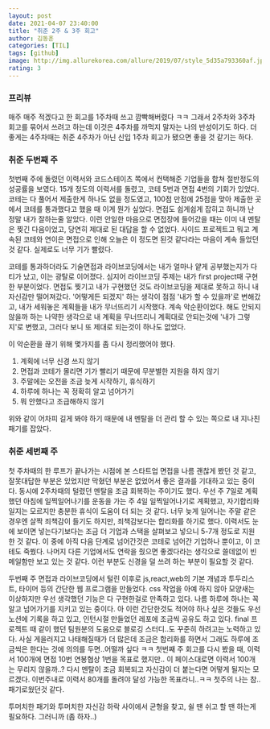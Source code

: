 ```yaml
---
layout: post
date: 2021-04-07 23:40:00
title: "취준 2주 & 3주 회고"
author: 김동훈
categories: [TIL]
tags: [github]
image: http://img.allurekorea.com/allure/2019/07/style_5d35a793360af.jpg
rating: 3
---
```


### 프리뷰

매주 매주 적겠다고 한 회고를 1주차때 쓰고 깜빡해버렸다 ㅋㅋ
그래서 2주차와 3주차 회고를 묶어서 쓰려고 하는데 이것은 4주차를 까먹지 말자는 나의 반성이기도 하다.
더 좋게는 4주차때는 취준 4주차가 아닌 신입 1주차 회고가 됐으면 좋을 것 같기는 하다.

### 취준 두번째 주

첫번째 주에 돌렸던 이력서와 코드스테이츠 쪽에서 컨택해준 기업들을 합쳐 절반정도의 성공률을 보였다. 15개 정도의 이력서를 돌렸고, 코테 5번과 면접 4번의 기회가 있었다.
코테는 다 풀어서 제출한게 하나도 없을 정도였고, 100점 만점에 25점을 맞아 제출한 곳에서 코테를 통과했다고 했을 때 이게 뭔가 싶었다.
면접도 쉽게쉽게 잡히고 하니까 난 정말 내가 잘하는줄 알았다.
이런 안일한 마음으로 면접장에 들어갔을 때는 이미 내 멘탈은 찢긴 다음이었고, 당연히 제대로 된 대답을 할 수 없었다.
사이드 프로젝트고 뭐고 계속된 코테와 연이은 면접으로 인해 오늘은 이 정도면 된것 같다라는 마음이 계속 들었던 것 같다.
실제로도 너무 기가 빨렸다.

코테를 통과하더라도 기술면접과 라이브코딩에서는 내가 얼마나 얕게 공부했는지가 다 티가 났고, 이는 광탈로 이어졌다.
심지어 라이브코딩 주제는 내가 first project때 구현한 부분이었다.
면접도 찢기고 내가 구현했던 것도 라이브코딩을 제대로 못하고 하니 내 자신감만 떨어져갔다.
'어떻게든 되겠지' 하는 생각이 점점 '내가 할 수 있을까'로 변해갔고, 내가 세워놓은 계획들을 내가 무너뜨리기 시작했다.
계속 악순환이었다. 해도 안되지 않을까 하는 나약한 생각으로 내 계획을 무너뜨리니 계획대로 안되는것에 '내가 그렇지'로 변했고, 그러다 보니 또 제대로 되는것이 하나도 없었다.

이 악순환을 끊기 위해 몇가지를 좀 다시 정리했어야 했다.

1. 계획에 너무 신경 쓰지 않기
2. 면접과 코테가 몰리면 기가 빨리기 때문에 무분별한 지원을 하지 않기
3. 주말에는 오전을 조금 늦게 시작하기, 휴식하기
4. 하루에 하나는 꼭 정확히 알고 넘어가기
5. 뭐 안했다고 조급해하지 않기

위와 같이 어차피 길게 봐야 하기 때문에 내 멘탈을 더 관리 할 수 있는 쪽으로 내 지나친 패기를 잡았다.

### 취준 세번째 주

첫 주차때의 한 루프가 끝나가는 시점에 본 스타트업 면접을 나름 괜찮게 봤던 것 같고, 잘못대답한 부분은 있었지만 막혔던 부분은 없었어서 좋은 결과를 기대하고 있는 중이다.
동시에 2주차때의 털렸던 멘탈을 조금 회복하는 주이기도 했다. 우선 주 7일로 계획했던 아침에 일찍일어나기를 운동을 가는 주 4일 일찍일어나기로 계획했고, 자기합리화일지는 모르지만 충분한 휴식이 도움이 더 되는 것 같다.
너무 늦게 일어나는 주말 같은 경우엔 살짝 죄책감이 들기도 하지만, 죄책감보다는 합리화를 하기로 했다.
이력서도 눈에 보이면 넣는다기보다는 조금 더 기업과 스택을 살펴보고 넣으니 5-7개 정도로 지원 한 것 같다. 이 중에 아직 다음 단계로 넘어간것은 코테로 넘어간 기업하나 뿐이고, 이 코테도 죽쒔다.
나머지 다른 기업에서도 연락을 줬으면 좋겠다라는 생각으로 쓸데없이 빈 메일함만 보고 있는 것 같다. 이런 부분도 신경을 덜 쓰려 하는 부분이 필요할 것 같다.

두번째 주 면접과 라이브코딩에서 털린 이후로 js,react,web의 기본 개념과 투두리스트, 타이머 등의 간단한 웹 프로그램을 만들었다. css 작업을 아예 하지 않아 모양새는 이상하지만 우선 생각했던 기능은 다 구현한걸로 만족하고 있다.
나름 하루에 하나는 꼭 알고 넘어가기를 지키고 있는 중이다. 아 이런 간단한것도 적어야 하나 싶은 것들도 우선 노션에 기록을 하고 있고, 인턴시절 만들었던 레포에 조금씩 공유도 하고 있다. final 프로젝트 때 같이 했던 팀원분의 도움으로 블로깅 스터디..도 꾸준히 하려고는 노력하고 있다.
사실 게을러지고 나태해질때가 더 많은데 조금은 합리화를 하면서 그래도 하루에 조금씩은 한다는 것에 의의를 두면..어떨까 싶다 ㅋㅋ
첫번째 주 회고를 다시 봤을 때, 이력서 100개에 면접 10번 연봉협상 1번을 목표로 했지만.. 이 페이스대로면 이력서 100개는 무리지 않을까..?
다시 멘탈이 조금 회복되고 자신감이 더 붙는다면 어떻게 될지는 모르겠다. 이번주내로 이력서 80개를 돌려야 달성 가능한 목표라니..ㅋㅋ 첫주의 나는 참.. 패기로웠던것 같다.

투머치한 패기와 투머치한 자신감 하락 사이에서 균형을 찾고, 쉴 땐 쉬고 할 땐 하는게 필요하다. 그러니까 (좀 하자..)
